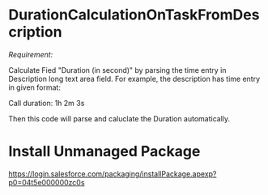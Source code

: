 # DurationCalculationOnTaskFromDescription

*Requirement:*

Calculate Fied "Duration (in second)" by parsing the time entry in Description long text area field. For example, the description has time entry in given format:


Call duration: 1h 2m 3s

Then this code will parse and caluclate the Duration automatically.

# Install Unmanaged Package

https://login.salesforce.com/packaging/installPackage.apexp?p0=04t5e000000zc0s
